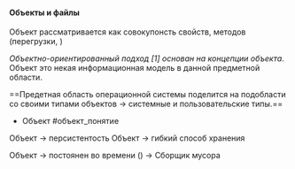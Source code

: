 #### Объекты и файлы
Объект рассматривается как совокупонсть свойств, методов (перегрузки, )

_Объектно-ориентированный подход [1] основан на концепции объекта_. Объект это некая информационная модель в данной предметной области.

==Предетная область операционной системы поделится на подобласти со своими типами объектов -> системные и пользовательские типы.==

* Объект #объект_понятие



Объект -> персистентость
Объект -> гибкий способ хранения

Объект -> постоянен во времени () -> Сборщик мусора